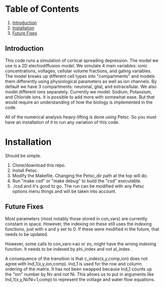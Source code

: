 # Table of Contents
1. [Introduction](#introduction)
2. [Installation](#installation)
3. [Future Fixes](#future)

## Introduction <a name="introduction"></a>

This code runs a simulation of cortical spreading depression. The model we use is a 2D electrodiffusion model. We simulate 4 main variables: ionic concentrations, voltages, cellular volume fractions, and gating variables. The model breaks up different cell types into "compartments" and models them differently using physiological parameters as well as ion channels. By default we have 3 compartments: neuronal, glial, and extracellular. We also model different ions separately. Currently we model: Sodium, Potassium, and Chloride ions. It is possible to add more with somewhat ease. But that would require an understanding of how the biology is implemented in the code.

All of the numerical analysis heavy-lifting is done using Petsc. So you must have an installation of it to run any variation of this code.

# Installation <a name="installation"></a>
Should be simple.
1. Clone/download this repo.
2. Install Petsc.
3. Modify the Makefile. Changing the Petsc_dir path at the top will do.
4. Run "make csd" or "make debug" to build the "csd" executable. 
5. ./csd and it's good to go. The run can be modified with any Petsc options menu things and will be taken into account. 


## Future Fixes <a name="future"></a>
Most parameters (most notably those stored in con_vars) are currently constant in space. However, the indexing on these still uses the indexing functions, just with x and y set to 0. If these were modified in the future, that needs to be updated.

However, some calls to con_vars->ao or zo, might have the wrong indexing function. It needs to be indexed by phi_index and not al_index.

A consequence of the transition is that c_index(x,y,comp,ion) does not agree with Ind_1(x,y,ion,comp). Ind_1 is used for the row and column ordering of the matrix. It has not been swapped because Ind_1 counts up the "ion" number by Nv and not Ni. This allows us to put in arguments like  Ind_1(x,y,Ni/Ni+1,comp) to represent the voltage and water flow equations.